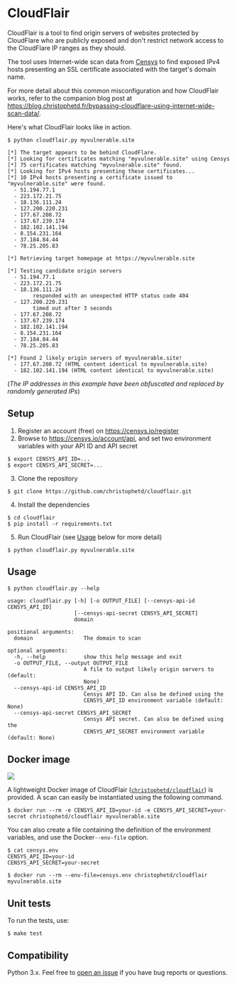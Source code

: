 # CloudFlair

CloudFlair is a tool to find origin servers of websites protected by CloudFlare who are publicly exposed and don't restrict network access to the CloudFlare IP ranges as they should.

The tool uses Internet-wide scan data from [Censys](https://censys.io) to find exposed IPv4 hosts presenting an SSL certificate associated with the target's domain name.

For more detail about this common misconfiguration and how CloudFlair works, refer to the companion blog post at https://blog.christophetd.fr/bypassing-cloudflare-using-internet-wide-scan-data/.

Here's what CloudFlair looks like in action.

```
$ python cloudflair.py myvulnerable.site

[*] The target appears to be behind CloudFlare.
[*] Looking for certificates matching "myvulnerable.site" using Censys
[*] 75 certificates matching "myvulnerable.site" found.
[*] Looking for IPv4 hosts presenting these certificates...
[*] 10 IPv4 hosts presenting a certificate issued to "myvulnerable.site" were found.
  - 51.194.77.1
  - 223.172.21.75
  - 18.136.111.24
  - 127.200.220.231
  - 177.67.208.72
  - 137.67.239.174
  - 182.102.141.194
  - 8.154.231.164
  - 37.184.84.44
  - 78.25.205.83

[*] Retrieving target homepage at https://myvulnerable.site

[*] Testing candidate origin servers
  - 51.194.77.1
  - 223.172.21.75
  - 18.136.111.24
        responded with an unexpected HTTP status code 404
  - 127.200.220.231
        timed out after 3 seconds
  - 177.67.208.72
  - 137.67.239.174
  - 182.102.141.194
  - 8.154.231.164
  - 37.184.84.44
  - 78.25.205.83

[*] Found 2 likely origin servers of myvulnerable.site!
  - 177.67.208.72 (HTML content identical to myvulnerable.site)
  - 182.102.141.194 (HTML content identical to myvulnerable.site)
```

(_The IP addresses in this example have been obfuscated and replaced by randomly generated IPs_)

## Setup

1) Register an account (free) on https://censys.io/register
2) Browse to https://censys.io/account/api, and set two environment variables with your API ID and API secret

```
$ export CENSYS_API_ID=...
$ export CENSYS_API_SECRET=...
```

3) Clone the repository

```
$ git clone https://github.com/christophetd/cloudflair.git
```

4) Install the dependencies

```
$ cd cloudflair
$ pip install -r requirements.txt
```

5) Run CloudFlair (see [Usage](#usage) below for more detail)

```
$ python cloudflair.py myvulnerable.site
```

## Usage

```
$ python cloudflair.py --help

usage: cloudflair.py [-h] [-o OUTPUT_FILE] [--censys-api-id CENSYS_API_ID]
                     [--censys-api-secret CENSYS_API_SECRET]
                     domain

positional arguments:
  domain                The domain to scan

optional arguments:
  -h, --help            show this help message and exit
  -o OUTPUT_FILE, --output OUTPUT_FILE
                        A file to output likely origin servers to (default:
                        None)
  --censys-api-id CENSYS_API_ID
                        Censys API ID. Can also be defined using the
                        CENSYS_API_ID environment variable (default: None)
  --censys-api-secret CENSYS_API_SECRET
                        Censys API secret. Can also be defined using the
                        CENSYS_API_SECRET environment variable (default: None)
```

## Docker image

[![](https://images.microbadger.com/badges/image/christophetd/cloudflair.svg)](https://microbadger.com/images/christophetd/cloudflair "Get your own image badge on microbadger.com")

A lightweight Docker image of CloudFlair ([`christophetd/cloudflair`](https://hub.docker.com/r/christophetd/cloudflair/)) is provided. A scan can easily be instantiated using the following command.

```
$ docker run --rm -e CENSYS_API_ID=your-id -e CENSYS_API_SECRET=your-secret christophetd/cloudflair myvulnerable.site 
```

You can also create a file containing the definition of the environment variables, and use the Docker`--env-file` option.

```
$ cat censys.env 
CENSYS_API_ID=your-id
CENSYS_API_SECRET=your-secret

$ docker run --rm --env-file=censys.env christophetd/cloudflair myvulnerable.site
```

## Unit tests

To run the tests, use:

```
$ make test
```

## Compatibility

Python 3.x. Feel free to [open an issue](https://github.com/christophetd/cloudflair/issues/new) if you have bug reports or questions.
